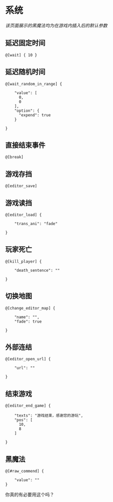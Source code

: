 # 系统

*该页面展示的黑魔法均为在游戏内插入后的默认参数*

## 延迟固定时间
```
@[wait] { 10 }
```

## 延迟随机时间
```
@[wait_random_in_range] {
  
    "value": [
      0,
      0
    ],
    "option": {
      "expend": true
    }
  
}
```

## 直接结束事件
```
@[break]
```

## 游戏存挡
```
@[editor_save]
```

## 游戏读挡
```
@[editor_load] {
  
    "trans_ani": "fade"
  
}
```

## 玩家死亡
```
@[kill_player] {
  
    "death_sentence": ""
  
}
```

## 切换地图
```
@[change_editor_map] {
  
    "name": "",
    "fade": true
  
}
```

## 外部连结
```
@[editor_open_url] {
  
    "url": ""
  
}
```

## 结束游戏
```
@[editor_end_game] {
  
    "texts": "游戏结束，感谢您的游玩",
    "pos": [
      10,
      8
    ]
  
}
```

## 黑魔法
```
@[#raw_commend] {

    "value": ""
}
```
你真的有必要用这个吗？
